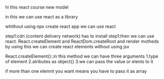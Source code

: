 hi this react course new model 

in this we can use react as a library 

whithout using npx create react app we can use react 

step1:cdn (content delivery network) has to install
step1:then we can use react. React.createElement and ReactDom.createRoot and render motheds by using this we can create react elements without using jsx

React.createElement()::in this method we can have three arguments 
1.type of element 
2.atributes as object{}
3.we can pass the value or elents to it

if more than one elemnt you want means you have to pass it as array
